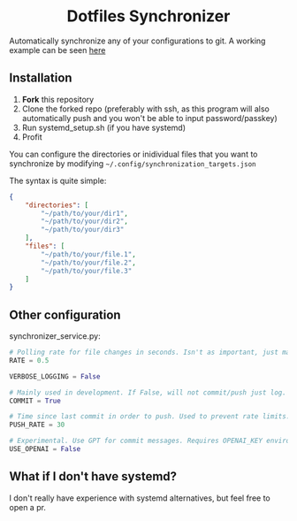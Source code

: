 <h1 align="center">Dotfiles Synchronizer</h1>

Automatically synchronize any of your configurations to git. A working example can be seen [here](https://github.com/TheAlexDev23/dotfiles)

## Installation

1. **Fork** this repository
2. Clone the forked repo (preferably with ssh, as this program will also automatically push and you won't be able to input password/passkey)
3. Run systemd_setup.sh (if you have systemd) 
4. Profit

You can configure the directories or inidividual files that you want to synchronize by modifying `~/.config/synchronization_targets.json`

The syntax is quite simple:

```json
{
    "directories": [
        "~/path/to/your/dir1",
        "~/path/to/your/dir2",
        "~/path/to/your/dir3"
    ],
    "files": [
        "~/path/to/your/file.1",
        "~/path/to/your/file.2",
        "~/path/to/your/file.3"
    ]
}
```

## Other configuration

synchronizer_service.py:
```python
# Polling rate for file changes in seconds. Isn't as important, just make sure that it's not 0 if you use editors like neovim.
RATE = 0.5

VERBOSE_LOGGING = False

# Mainly used in development. If False, will not commit/push just log.
COMMIT = True

# Time since last commit in order to push. Used to prevent rate limits.
PUSH_RATE = 30

# Experimental. Use GPT for commit messages. Requires OPENAI_KEY environment variable
USE_OPENAI = False
```


## What if I don't have systemd?
I don't really have experience with systemd alternatives, but feel free to open a pr.
